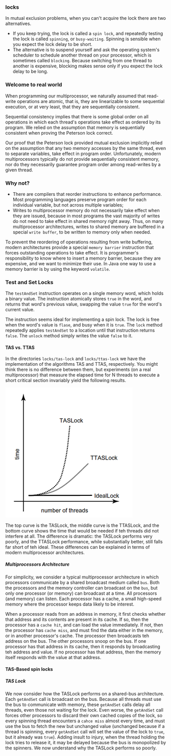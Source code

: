 ### locks

In mutual exclusion problems, when you can't acquire the lock there are two alternatives.

- If you keep trying, the lock is called a `spin lock`, and repeatedly testing the lock is called `spinning`, or `busy-waiting`. Spinning is sensible when you expect the lock delay to be short.
- The alternative is to suspend yourself and ask the operating system's scheduler to schedule another thread on your processor, which is sometimes called `blocking`. Because switching from one thread to another is expensive, blocking makes sense only if you expect the lock delay to be long.

### Welcome to real world

When programming our multiprocessor, we naturally assumed that read-write operations are atomic, that is, they are linearizable to some sequential execution, or at very least, that they are sequentially consistent.

Sequential consistency implies that there is some global order on all operations in which each thread's operations take effect as ordered by its program.  We relied on the assumption that memory is sequentially consistent when proving the Peterson lock correct.

Our proof that the Peterson lock provided mutual exclusion implicitly relied on the assumption that any two memory accesses by the same thread, even to separate variables, take effect in program order. Unfortunately, modern multiprocessors typically do not provide sequentially consistent memory, nor do they necessarily guarantee program order among read-writes by a given thread.

### Why not?

- There are compilers that reorder instructions to enhance performance. Most programming languages preserve program order for each individual variable, but not across multiple variables;
- Writes to multiprocessor memory do not necessarily take effect when they are issued, because in most programs the vast majority of writes do not need to take effect in shared memory right away. Thus, on many multiprocessor architectures, writes to shared memory are buffered in a special `write buffer`, to be written to memory only when needed.

To prevent the reordering of operations resulting from write buffering, modern architectures provide a special `memory barrier` instruction that forces outstanding operations to take effect. It is programmer's responsibility to know where to insert a memory barrier, because they are expensive, and we want to minimize their use. In Java one way to use a memory barrier is by using the keyword `volatile`.

### Test and Set Locks

The `testAndSet` instruction operates on a single memory word, which holds a binary value. The instruction atomically stores `true` in the word, and returns that word's previous value, swapping the value `true` for the word's current value.

The instruction seems ideal for implementing a spin lock. The lock is free when the word's value is `flase`, and busy when it is `true`. The `lock` method repeatedly applies `testAndSet` to a location until that instruction returns `false`. The `unlock` method simply writes the value `false` to it.

#### TAS vs. TTAS

In the directories `locks/tas-lock` and `locks/ttas-lock` we have the implementation of the algorithms TAS and TTAS, respectively. You might think there is no difference between them, but experiments (on a real multiprocessor) that measure the elapsed time for N threads to execute a short critical section invariably yield the following results.

![TAS vs. TTAS](./tas_ttas.png)

The top curve is the TASLock, the middle curve is the TTASLock, and the bottom curve shows the time that would be needed if teh threads did not interfere at all. The difference is dramatic: the TASLock performs very poorly, and the TTASLock performance, while substantially better, still falls far short of teh ideal. These differences can be explained in terms of modern multiprocessor architectures.

##### Multiprocessors Architecture

For simplicity, we consider a typical multiprocessor architecture in which processors communicate by a shared broadcast medium called `bus`. Both the processors and the memory controller can broadcast on the `bus`, but only one processor (or memory) can broadcast at a time. All processors (and memory) can listen. Each processor has a cache, a small high-speed memory where the processor keeps data likely to be interest.

When a processor reads from an address in memory, it first checks whether that address and its contents are present in its cache. If so, then the processor has a `cache hit`, and can load the value immediately. If not, then the processor has `cache miss`, and must find the data either in the memory, or in another processor's cache. The processor then broadcasts teh address on the bus. The other processors snoop on the bus. If one processor has that address in its cache, then it responds by broadcasting teh address and value. If no processor has that address, then the memory itself responds with the value at that address.

#### TAS-Based spin locks

##### TAS Lock

We now consider how the TASLock performs on a shared-bus architecture. Each `getAndSet` call is broadcast on the bus. Because all threads must use the bus to communicate with memory, these `getAndSet` calls delay all threads, even those not waiting for the lock. Even worse, the `getAndSet` call forces other processors to discard their own cached copies of the lock, so every spinning thread encounters a `cahce miss` almost every time, and must use the bus to fetch the new but unchanged value (unchanged because if a thread is spinning, every `getAndSet` call will set the value of the lock to `true`, but it already was `true`). Adding insult to injury, when the thread holding the lock tries to release it, it may be delayed because the bus is monopolized by the spinners. We now understand why the TASLock performs so poorly.
